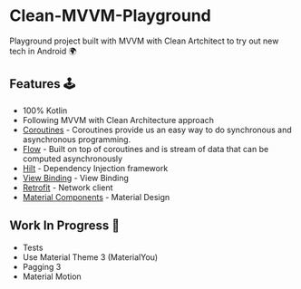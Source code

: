 # Clean-MVVM-Playground

Playground project built with MVVM with Clean Artchitect to try out new tech in Android 🌍

## Features 🕹
- 100% Kotlin
- Following MVVM with Clean Architecture approach
- [Coroutines](https://developer.android.com/kotlin/coroutines) - Coroutines provide us an easy way to do synchronous and asynchronous programming.
- [Flow](https://developer.android.com/kotlin/flow) - Built on top of coroutines and is stream of data that can be computed asynchronously
- [Hilt](https://dagger.dev/hilt/) - Dependency Injection framework
- [View Binding](https://developer.android.com/topic/libraries/view-binding) - View Binding
- [Retrofit](https://github.com/square/retrofit) - Network client
- [Material Components](https://github.com/material-components/material-components-android) - Material Design


## Work In Progress 🚧
- Tests
- Use Material Theme 3 (MaterialYou)
- Pagging 3
- Material Motion 
